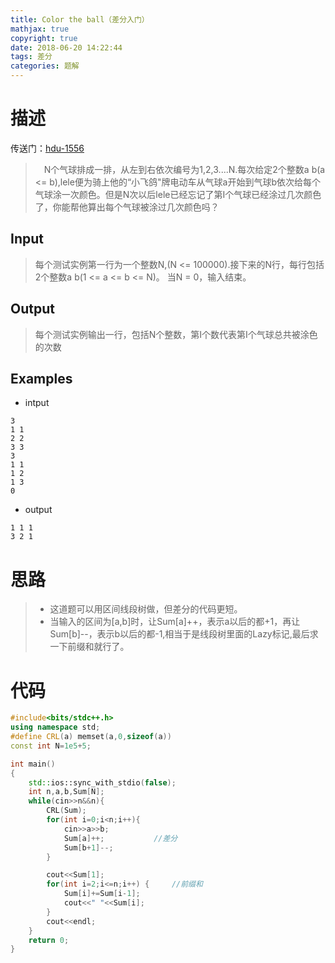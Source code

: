 ```yaml
---
title: Color the ball（差分入门）
mathjax: true
copyright: true
date: 2018-06-20 14:22:44
tags: 差分
categories: 题解
---
```

# 描述
传送门：[hdu-1556](http://acm.hdu.edu.cn/showproblem.php?pid=1556)

>&emsp;N个气球排成一排，从左到右依次编号为1,2,3....N.每次给定2个整数a b(a <= b),lele便为骑上他的“小飞鸽"牌电动车从气球a开始到气球b依次给每个气球涂一次颜色。但是N次以后lele已经忘记了第I个气球已经涂过几次颜色了，你能帮他算出每个气球被涂过几次颜色吗？

<!--more-->
## Input
> 每个测试实例第一行为一个整数N,(N <= 100000).接下来的N行，每行包括2个整数a b(1 <= a <= b <= N)。
当N = 0，输入结束。

## Output
> 每个测试实例输出一行，包括N个整数，第I个数代表第I个气球总共被涂色的次数

## Examples
* intput
```
3
1 1
2 2
3 3
3
1 1
1 2
1 3
0
```
* output
```
1 1 1
3 2 1
```

# 思路
>* 这道题可以用区间线段树做，但差分的代码更短。
>* 当输入的区间为[a,b]时，让Sum[a]++，表示a以后的都+1，再让Sum[b]--，表示b以后的都-1,相当于是线段树里面的Lazy标记,最后求一下前缀和就行了。

# 代码
```c++
#include<bits/stdc++.h>
using namespace std;
#define CRL(a) memset(a,0,sizeof(a))
const int N=1e5+5;

int main()
{
    std::ios::sync_with_stdio(false);
    int n,a,b,Sum[N];
    while(cin>>n&&n){
        CRL(Sum);
        for(int i=0;i<n;i++){
            cin>>a>>b;
            Sum[a]++;           //差分
            Sum[b+1]--;
        }

        cout<<Sum[1];
        for(int i=2;i<=n;i++) {     //前缀和
            Sum[i]+=Sum[i-1];
            cout<<" "<<Sum[i];
        }
        cout<<endl;
    }
    return 0;
}
```
